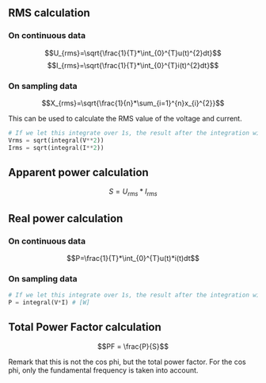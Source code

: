 ## RMS calculation
### On continuous data
$$U_{rms}=\sqrt{\frac{1}{T}*\int_{0}^{T}u(t)^{2}dt}$$
$$I_{rms}=\sqrt{\frac{1}{T}*\int_{0}^{T}i(t)^{2}dt}$$

### On sampling data
$$X_{rms}=\sqrt{\frac{1}{n}*\sum_{i=1}^{n}x_{i}^{2}}$$  

This can be used to calculate the RMS value of the voltage and current.
```python	
# If we let this integrate over 1s, the result after the integration will be the RMS value of the signal.  
Vrms = sqrt(integral(V**2))
Irms = sqrt(integral(I**2))
```

## Apparent power calculation
$$S = U_{rms} * I_{rms}$$

## Real power calculation
### On continuous data
$$P=\frac{1}{T}*\int_{0}^{T}u(t)*i(t)dt$$

### On sampling data
```python	
# If we let this integrate over 1s, the result after the integration will be the real power of the signal.
P = integral(V*I) # [W]
```

## Total Power Factor calculation
$$PF = \frac{P}{S}$$

Remark that this is not the cos phi, but the total power factor.  For the cos phi, only the fundamental frequency is taken into account.